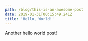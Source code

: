```yaml
---
path: /blog/this-is-an-awesome-post
date: 2019-01-31T00:15:49.241Z
title: 'Hello, World!'
---
```

Another hello world post!

